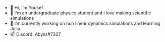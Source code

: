 - 👋 Hi, I’m Yousef
- 👀 I'm an undergraduate physics student and I love making scientific simulations
- 🌱 I’m currently working on non linear dynamics simulations and learning Julia
- 📫 Discord: Abyss#7327

<!---
YousefAbyss/YousefAbyss is a ✨ special ✨ repository because its `README.md` (this file) appears on your GitHub profile.
You can click the Preview link to take a look at your changes.
--->
